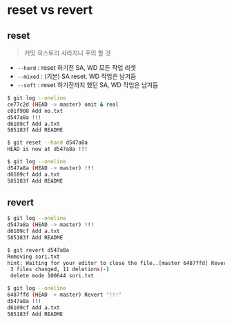 # reset vs revert

## reset

> 커밋 히스토리 사라지니 주의 할 것

* `--hard` : reset 하기전 SA, WD 모든 작업 리셋
* `--mixed` : (기본) SA reset. WD 작업은 남겨둠
* `--soft` : reset 하기전까지 했던 SA, WD 작업은 남겨둠

```bash
$ git log --oneline
ce77c2d (HEAD -> master) omit & real
c01f908 Add no.txt
d547a8a !!!
d6109cf Add a.txt
585183f Add README

$ git reset --hard d547a8a
HEAD is now at d547a8a !!!

$ git log --oneline
d547a8a (HEAD -> master) !!!
d6109cf Add a.txt
585183f Add README

```

## revert

```bash
$ git log --oneline
d547a8a (HEAD -> master) !!!
d6109cf Add a.txt
585183f Add README

$ git revert d547a8a
Removing sori.txt
hint: Waiting for your editor to close the file..[master 6487ffd] Revert "!!!"
 3 files changed, 11 deletions(-)
 delete mode 100644 sori.txt

$ git log --oneline
6487ffd (HEAD -> master) Revert "!!!"
d547a8a !!!
d6109cf Add a.txt
585183f Add README

```

